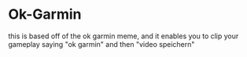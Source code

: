# Ok-Garmin
this is based off of the ok garmin meme, and it enables you to clip your gameplay saying "ok garmin" and then "video speichern"
